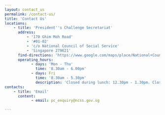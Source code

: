 ```yaml
---
layout: contact_us
permalink: /contact-us/
title: 'Contact Us'
locations:
    - title: 'President''s Challenge Secretariat'
      address:
          - '170 Ghim Moh Road'
          - '#01-02'
          - 'c/o National Council of Social Service'
          - 'Singapore 279621'
      find-directions: 'https://www.google.com/maps/place/National+Council+of+Social+Service/@1.3110517,103.7867444,17z/data=!4m5!3m4!1s0x31da1465952cddbd:0x896b5ee2ccfeb12b!8m2!3d1.3120117!4d103.7891548'
      operating_hours:
            - days: 'Mon - Thu'
              time: '8.30am - 6.00pm'
            - days: Fri
              time: '8.30am - 5.30pm'
              description: 'Closed during lunch: 12.30pm - 1.30pm. Closed on Weekends and Public Holidays'
contacts:
    - title: 'Email'
      content:
            - email: pc_enquiry@ncss.gov.sg

---
```


